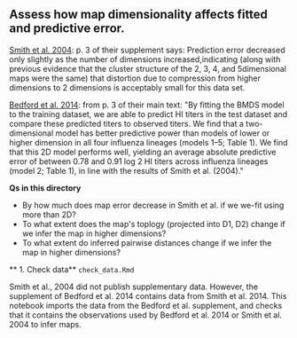 ## Assess how map dimensionality affects fitted and predictive error.

[Smith et al. 2004](https://www-science-org.proxy.uchicago.edu/doi/10.1126/science.1097211?url_ver=Z39.88-2003&rfr_id=ori:rid:crossref.org&rfr_dat=cr_pub%20%200pubmed):
p. 3 of their supplement says:
Prediction error decreased only slightly as the number of dimensions increased,indicating (along with previous evidence that the cluster structure of the 2, 3, 4, and 5dimensional maps were the same) that distortion due to compression from higher dimensions to 2 dimensions is acceptably small for this data set.

[Bedford et al. 2014](https://elifesciences.org/articles/01914):
from p. 3 of their main text:
"By fitting the BMDS model to the training dataset, we are able to predict HI titers in the test dataset and compare these predicted titers to observed titers. We find that a two-dimensional model has better predictive power than models of lower or higher dimension in all four influenza lineages (models 1–5; Table 1). We find that this 2D model performs well, yielding an average absolute predictive error of between 0.78 and 0.91 log 2 HI titers across influenza lineages (model 2; Table 1), in line with the results of Smith et al. (2004)."

**Qs in this directory**

* By how much does map error decrease in Smith et al. if we we-fit using more than 2D?
* To what extent does the map's toplogy (projected into D1, D2) change if we infer the map in higher dimensions?
* To what extent do inferred pairwise distances change if we infer the map in higher dimensions?

** 1. Check data**
`check_data.Rmd`

Smith et al., 2004 did not publish supplementary data.
However, the supplement of Bedford et al. 2014 contains data from Smith et al. 2014. 
This notebook imports the data from the Bedford et al. supplement, and checks that it contains the observations used by Bedford et al. 2014 or Smith et al. 2004 to infer maps.


